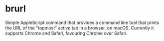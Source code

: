 # brurl

Simple AppleScript command that provides a command line tool that prints the
URL of the "topmost" active tab in a browser, on macOS. Currently it
supports Chrome and Safari, favouring Chrome over Safari.

[//]: # (README.md ends here)
